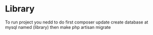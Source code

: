 # Library

To run project you nedd to do first 
composer update 
create database at mysql named (library)
then make php artisan migrate
